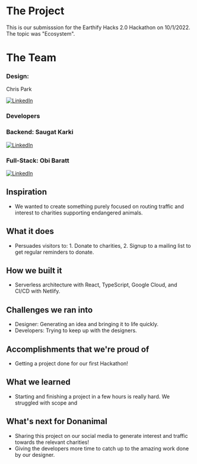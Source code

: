 # The Project
This is our submisssion for the Earthify Hacks 2.0 Hackathon on 10/1/2022. The topic was "Ecosystem".

# The Team
### Design:
Chris Park

[![LinkedIn](https://img.shields.io/badge/linkedin-%230077B5.svg?style=for-the-badge&logo=linkedin&logoColor=white)](https://www.linkedin.com/in/chris-park-855577191/)


### Developers

### Backend: Saugat Karki
[![LinkedIn](https://img.shields.io/badge/linkedin-%230077B5.svg?style=for-the-badge&logo=linkedin&logoColor=white)](https://www.linkedin.com/in/saugat-karki/)

### Full-Stack: Obi Baratt
[![LinkedIn](https://img.shields.io/badge/linkedin-%230077B5.svg?style=for-the-badge&logo=linkedin&logoColor=white)](https://www.linkedin.com/in/obibaratt/)

## Inspiration
- We wanted to create something purely focused on routing traffic and interest to charities supporting endangered animals.

## What it does
- Persuades visitors to: 1. Donate to charities, 2. Signup to a mailing list to get regular reminders to donate.

## How we built it
- Serverless architecture with React, TypeScript, Google Cloud, and CI/CD with Netlify.

## Challenges we ran into
- Designer: Generating an idea and bringing it to life quickly.
- Developers: Trying to keep up with the designers.

## Accomplishments that we're proud of
- Getting a project done for our first Hackathon!

## What we learned
- Starting and finishing a project in a few hours is really hard. We struggled with scope and

## What's next for Donanimal
- Sharing this project on our social media to generate interest and traffic towards the relevant charities!
- Giving the developers more time to catch up to the amazing work done by our designer.
